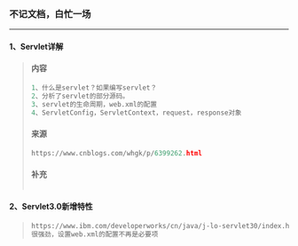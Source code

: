 ### 不记文档，白忙一场

------

#### 1、Servlet详解

> #### 内容
>
> ```python
> 1、什么是servlet？如果编写servlet？
> 2、分析了servlet的部分源码。
> 3、servlet的生命周期，web.xml的配置
> 4、ServletConfig，ServletContext，request，response对象
> ```
>
> #### 来源
>
> ```python
> https://www.cnblogs.com/whgk/p/6399262.html
> ```
>
> #### 补充
>
> ```python
> 
> ```

#### 2、Servlet3.0新增特性

> ```python
> https://www.ibm.com/developerworks/cn/java/j-lo-servlet30/index.html
> 很强劲，设置web.xml的配置不再是必要项
> ```




